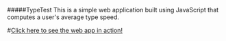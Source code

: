 #####TypeTest
This is a simple web application built using JavaScript that computes a user's average type speed.

#[Click here to see the web app in action!](http://jonathandeiven.com/typetest)
